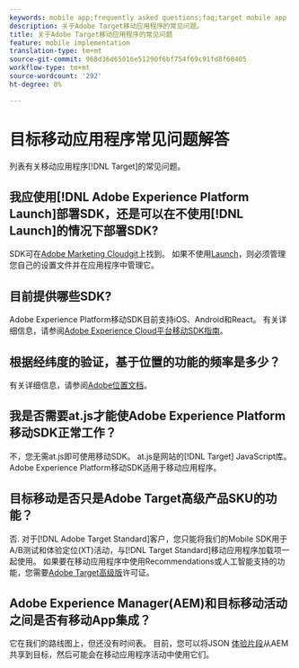 ```yaml
---
keywords: mobile app;frequently asked questions;faq;target mobile app
description: 关于Adobe Target移动应用程序的常见问题。
title: 关于Adobe Target移动应用程序的常见问题
feature: mobile implementation
translation-type: tm+mt
source-git-commit: 968d36d65016e51290f6bf754f69c91fd8f68405
workflow-type: tm+mt
source-wordcount: '292'
ht-degree: 0%

---
```



# 目标移动应用程序常见问题解答

列表有关移动应用程序[!DNL Target]的常见问题。

## 我应使用[!DNL Adobe Experience Platform Launch]部署SDK，还是可以在不使用[!DNL Launch]的情况下部署SDK?

SDK可在[Adobe Marketing Cloudgit](https://github.com/Adobe-Marketing-Cloud/acp-sdks/)上找到。 如果不使用[Launch](https://experienceleague.adobe.com/docs/launch/using/overview.html)，则必须管理您自己的设置文件并在应用程序中管理它。

## 目前提供哪些SDK?

Adobe Experience Platform移动SDK目前支持iOS、Android和React。 有关详细信息，请参阅[Adobe Experience Cloud平台移动SDK指南](https://aep-sdks.gitbook.io/docs/)。

## 根据经纬度的验证，基于位置的功能的频率是多少？

有关详细信息，请参阅[Adobe位置文档](https://placesdocs.com/places-services-by-adobe-documentation/)。

## 我是否需要at.js才能使Adobe Experience Platform移动SDK正常工作？

不，您无需at.js即可使用移动SDK。 at.js是网站的[!DNL Target] JavaScript库。 Adobe Experience Platform移动SDK适用于移动应用程序。

## 目标移动是否只是Adobe Target高级产品SKU的功能？

否. 对于[!DNL Adobe Target Standard]客户，您只能将我们的Mobile SDK用于A/B测试和体验定位(XT)活动，与[!DNL Target Standard]移动应用程序加载项一起使用。 如果要在移动应用程序中使用Recommendations或人工智能支持的功能，您需要[Adobe Target高级版](/help/c-intro/intro.md#premium)许可证。

## Adobe Experience Manager(AEM)和目标移动活动之间是否有移动App集成？

它在我们的路线图上，但还没有时间表。 目前，您可以将JSON [体验片段](/help/c-experiences/c-manage-content/aem-experience-fragments.md)从AEM共享到目标，然后可能会在移动应用程序活动中使用它们。
